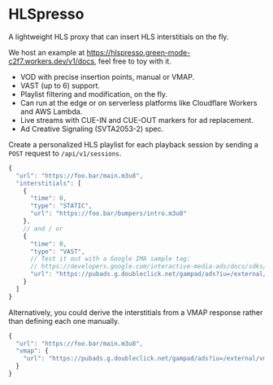 # HLSpresso

A lightweight HLS proxy that can insert HLS interstitials on the fly.

We host an example at https://hlspresso.green-mode-c2f7.workers.dev/v1/docs, feel free to toy with it.

- VOD with precise insertion points, manual or VMAP.
- VAST (up to 6) support.
- Playlist filtering and modification, on the fly.
- Can run at the edge or on serverless platforms like Cloudflare Workers and AWS Lambda.
- Live streams with CUE-IN and CUE-OUT markers for ad replacement.
- Ad Creative Signaling (SVTA2053-2) spec.

Create a personalized HLS playlist for each playback session by sending a `POST` request to `/api/v1/sessions`.

```js
{
  "url": "https://foo.bar/main.m3u8",
  "interstitials": [
    {
      "time": 0,
      "type": "STATIC",
      "url": "https://foo.bar/bumpers/intro.m3u8"
    },
    // and / or
    {
      "time": 0,
      "type": "VAST",
      // Test it out with a Google IMA sample tag:
      // https://developers.google.com/interactive-media-ads/docs/sdks/html5/client-side/tags
      "url": "https://pubads.g.doubleclick.net/gampad/ads?iu=/external/single_ad_sample&sz=640x480"
    }
  ]
}
```

Alternatively, you could derive the interstitials from a VMAP response rather than defining each one manually.

```js
{
  "url": "https://foo.bar/main.m3u8",
  "vmap": {
    "url": "https://pubads.g.doubleclick.net/gampad/ads?iu=/external/vmap"
  }
}
```
